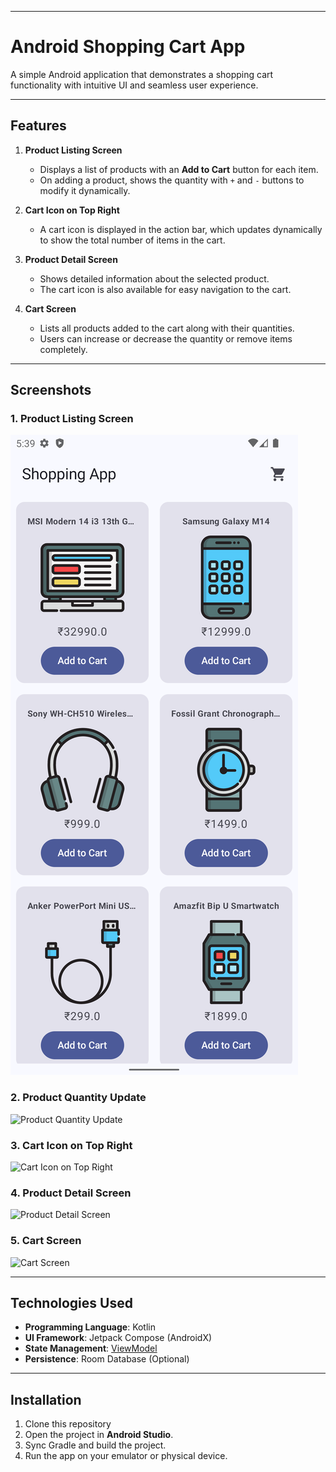 

---

# **Android Shopping Cart App**

A simple Android application that demonstrates a shopping cart functionality with intuitive UI and seamless user experience. 

---

## **Features**
1. **Product Listing Screen**  
   - Displays a list of products with an **Add to Cart** button for each item.  
   - On adding a product, shows the quantity with `+` and `-` buttons to modify it dynamically.  

2. **Cart Icon on Top Right**  
   - A cart icon is displayed in the action bar, which updates dynamically to show the total number of items in the cart.

3. **Product Detail Screen**  
   - Shows detailed information about the selected product.  
   - The cart icon is also available for easy navigation to the cart.

4. **Cart Screen**  
   - Lists all products added to the cart along with their quantities.  
   - Users can increase or decrease the quantity or remove items completely.

---

## **Screenshots**

### 1. **Product Listing Screen**
![Product Listing Screen](https://github.com/and-anurag/Ayurveda_House_Assignment/blob/master/image.png)

### 2. **Product Quantity Update**
![Product Quantity Update](https://via.placeholder.com/600x300?text=Product+Quantity+Update)

### 3. **Cart Icon on Top Right**
![Cart Icon on Top Right](https://via.placeholder.com/600x300?text=Cart+Icon+on+Top+Right)

### 4. **Product Detail Screen**
![Product Detail Screen](https://via.placeholder.com/600x300?text=Product+Detail+Screen)

### 5. **Cart Screen**
![Cart Screen](https://via.placeholder.com/600x300?text=Cart+Screen)

---

## **Technologies Used**
- **Programming Language**: Kotlin  
- **UI Framework**: Jetpack Compose (AndroidX) 
- **State Management**: [ViewModel](https://developer.android.com/topic/libraries/architecture/viewmodel)  
- **Persistence**: Room Database (Optional)  

---

## **Installation**

1. Clone this repository
2. Open the project in **Android Studio**.
3. Sync Gradle and build the project.
4. Run the app on your emulator or physical device.

